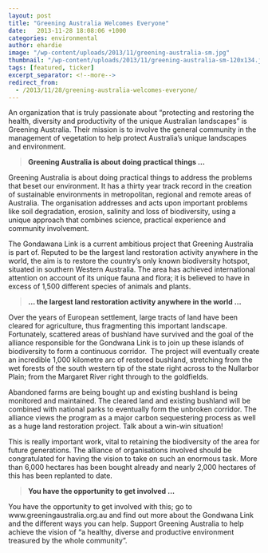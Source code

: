 ```yaml
---
layout: post
title: "Greening Australia Welcomes Everyone"
date:   2013-11-28 18:08:06 +1000
categories: environmental
author: ehardie
image: "/wp-content/uploads/2013/11/greening-australia-sm.jpg"
thumbnail: "/wp-content/uploads/2013/11/greening-australia-sm-120x134.jpg"
tags: [featured, ticker]
excerpt_separator: <!--more-->
redirect_from:
  - /2013/11/28/greening-australia-welcomes-everyone/
---
```

  <p>An organization that is truly passionate about &ldquo;protecting and restoring the
  health, diversity and productivity of the unique Australian landscapes&rdquo; is
  Greening Australia. Their mission is to involve the general community in the management
  of vegetation to<!--more--> help protect Australia&rsquo;s unique landscapes and environment.</p>
   
  <blockquote>
    <p><span style="color: #333333;"><strong>Greening Australia is about doing practical
    things &hellip;</strong></span></p>
  </blockquote>

  <p>Greening Australia is about doing practical things to address the problems that
  beset our environment. It has a thirty year track record in the creation of sustainable
  environments in metropolitan, regional and remote areas of Australia. The organisation
  addresses and acts upon important problems like soil degradation, erosion, salinity and
  loss of biodiversity, using a unique approach that combines science, practical
  experience and community involvement.</p>

  <p>The Gondawana Link is a current ambitious project that Greening Australia is part
  of. Reputed to be the largest land restoration activity anywhere in the world, the aim
  is to restore the country&rsquo;s only known biodiversity hotspot, situated in southern
  Western Australia. The area has achieved international attention on account of its
  unique fauna and flora; it is believed to have in excess of 1,500 different species of
  animals and plants.</p>

  <blockquote>
    <p><strong><span style="color: #333333;">&hellip; the largest land restoration
    activity anywhere in the world &hellip;</span></strong></p>
  </blockquote>

  <p>Over the years of European settlement, large tracts of land have been cleared for
  agriculture, thus fragmenting this important landscape. Fortunately, scattered areas of
  bushland have survived and the goal of the alliance responsible for the Gondwana Link
  is to join up these islands of biodiversity to form a continuous corridor.&nbsp; The
  project will eventually create an incredible 1,000 kilometre arc of restored bushland,
  stretching from the wet forests of the south western tip of the state right across to
  the Nullarbor Plain; from the Margaret River right through to the goldfields.</p>

  <p>Abandoned farms are being bought up and existing bushland is being monitored and
  maintained. The cleared land and existing bushland will be combined with national parks
  to eventually form the unbroken corridor. The alliance views the program as a major
  carbon sequestering process as well as a huge land restoration project. Talk about a
  win-win situation!</p>

  <p>This is really important work, vital to retaining the biodiversity of the area for
  future generations. The alliance of organisations involved should be congratulated for
  having the vision to take on such an enormous task. More than 6,000 hectares has been
  bought already and nearly 2,000 hectares of this has been replanted to date.</p>

  <blockquote>
    <p><strong><span style="color: #333333;">You have the opportunity to get involved
    &hellip;</span></strong></p>
  </blockquote>

  <p>You have the opportunity to get involved with this; go to
  www.greeningaustralia.org.au and find out more about the Gondwana Link and the
  different ways you can help. Support Greening Australia to help achieve the vision of
  &ldquo;a healthy, diverse and productive environment treasured by the whole
  community&rdquo;.</p>
